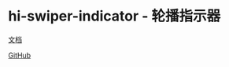 # hi-swiper-indicator - 轮播指示器

[文档](https://chenshuangxinxi.github.io/hi-uniapp-ui-guide/components/swiper-indicator.html)

[GitHub](https://github.com/ChenShuangXinXi/hi-uniapp-ui)
